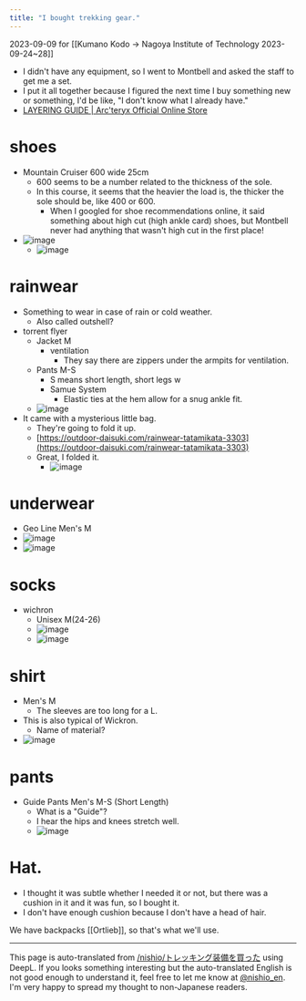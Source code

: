 ```yaml
---
title: "I bought trekking gear."
---
```


2023-09-09
for  [[Kumano Kodo → Nagoya Institute of Technology 2023-09-24~28]]
- I didn't have any equipment, so I went to Montbell and asked the staff to get me a set.
- I put it all together because I figured the next time I buy something new or something, I'd be like, "I don't know what I already have."
- [LAYERING GUIDE | Arc'teryx Official Online Store](https://arcteryx.jp/pages/layering-guide)

# shoes
- Mountain Cruiser 600 wide 25cm
    - 600 seems to be a number related to the thickness of the sole.
    - In this course, it seems that the heavier the load is, the thicker the sole should be, like 400 or 600.
        - When I googled for shoe recommendations online, it said something about high cut (high ankle card) shoes, but Montbell never had anything that wasn't high cut in the first place!
- ![image](https://gyazo.com/88afd23614b6d71fc1b5eb3ef134670f/thumb/1000)
    - ![image](https://gyazo.com/346850827a54a91b16fe075825aec213/thumb/1000)

# rainwear
- Something to wear in case of rain or cold weather.
    - Also called outshell?
- torrent flyer
    - Jacket M
        - ventilation
            - They say there are zippers under the armpits for ventilation.
    - Pants M-S
        - S means short length, short legs w
        - Samue System
            - Elastic ties at the hem allow for a snug ankle fit.
    - ![image](https://gyazo.com/cb36edf5b2eaaf1e74464700f1b987ae/thumb/1000)
- It came with a mysterious little bag.
    - They're going to fold it up.
    - [https://outdoor-daisuki.com/rainwear-tatamikata-3303](https://outdoor-daisuki.com/rainwear-tatamikata-3303)
    - Great, I folded it.
        - ![image](https://gyazo.com/bd226daf04d7a9dc36049ef2f9f4758c/thumb/1000)

# underwear
- Geo Line Men's M
- ![image](https://gyazo.com/1e0ef27f82c6f2d3b1d65bbf17824e47/thumb/1000)
- ![image](https://gyazo.com/470103b6e98aa691629bf93f976f6cff/thumb/1000)

# socks
- wichron
    - Unisex M(24-26)
    - ![image](https://gyazo.com/b8c63a2bea4b01cf5355aa30bb48ab43/thumb/1000)
    - ![image](https://gyazo.com/0c246097637adea354aadaa02ecbb26f/thumb/1000)

# shirt
- Men's M
    - The sleeves are too long for a L.
- This is also typical of Wickron.
    - Name of material?
- ![image](https://gyazo.com/bb939f6134645f0749c90dd80b2bdeda/thumb/1000)

# pants
- Guide Pants Men's M-S (Short Length)
    - What is a "Guide"?
    - I hear the hips and knees stretch well.
    - ![image](https://gyazo.com/999009ca3152be6fb71b1c44ea04f4e8/thumb/1000)

# Hat.
- I thought it was subtle whether I needed it or not, but there was a cushion in it and it was fun, so I bought it.
- I don't have enough cushion because I don't have a head of hair.

We have backpacks [[Ortlieb]], so that's what we'll use.

---
This page is auto-translated from [/nishio/トレッキング装備を買った](https://scrapbox.io/nishio/トレッキング装備を買った) using DeepL. If you looks something interesting but the auto-translated English is not good enough to understand it, feel free to let me know at [@nishio_en](https://twitter.com/nishio_en). I'm very happy to spread my thought to non-Japanese readers.